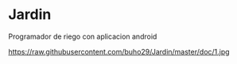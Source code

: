 # Jardin
 Programador de riego con aplicacion android

https://raw.githubusercontent.com/buho29/Jardin/master/doc/1.jpg
